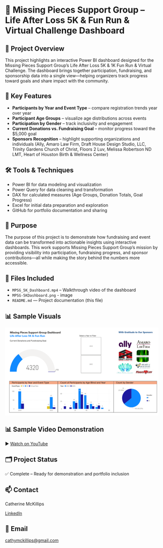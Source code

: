 # 💼 Missing Pieces Support Group – Life After Loss 5K & Fun Run & Virtual Challenge Dashboard

## 📌 Project Overview
This project highlights an interactive Power BI dashboard designed for the Missing Pieces Support Group’s Life After Loss 5K & 1K Fun Run & Virtual Challenge. The dashboard brings together participation, fundraising, and sponsorship data into a single view—helping organizers track progress toward goals and share impact with the community.

## 🔎 Key Features
- **Participants by Year and Event Type** – compare registration trends year over year
- **Participant Age Groups** – visualize age distributions across events
- **Participation by Gender** – track inclusivity and engagement
- **Current Donations vs. Fundraising Goal** – monitor progress toward the $5,000 goal
- **Sponsors Recognition** – highlight supporting organizations and individuals (Ally, Amaro Law Firm, Draft House Design Studio, LLC, Trinity Gardens Church of Christ, Floors 2 Luv, Melissa Robertson ND LMT, Heart of Houston Birth & Wellness Center)

## 🛠️ Tools & Techniques
- Power BI for data modeling and visualization
- Power Query for data cleaning and transformation
- DAX for calculated measures (Age Groups, Donation Totals, Goal Progress)
- Excel for initial data preparation and exploration
- GitHub for portfolio documentation and sharing

## 🎯 Purpose
The purpose of this project is to demonstrate how fundraising and event data can be transformed into actionable insights using interactive dashboards. This work supports Missing Pieces Support Group’s mission by providing visibility into participation, fundraising progress, and sponsor contributions—all while making the story behind the numbers more accessible.

## 📎 Files Included
- `MPSG_5K_Dashboard.mp4` – Walkthrough video of the dashboard
- `MPSG-5KDashboard.png` - image
- `README.md` — Project documentation (this file)

## 📊 Sample Visuals
![Dashboard Overview](MPSG-5KDashboard.png)

## 📊 Sample Video Demonstration
▶️ [Watch on YouTube](https://youtu.be/8bcARNp7NRQ)

## 🗂️ Project Status

✅ Complete – Ready for demonstration and portfolio inclusion  

## 📫 Contact
Catherine McKillips

[LinkedIn](https://www.linkedin.com/in/catherine-mckillips-data-analytics)  

## 📧 Email
cathymckillips@gmail.com
